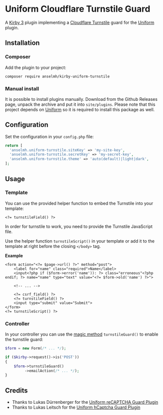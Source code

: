 # Uniform Cloudflare Turnstile Guard

A [Kirby 3](https://getkirby.com/) plugin implementing a [Cloudflare Turnstile](https://developers.cloudflare.com/turnstile/) guard for the [Uniform](https://github.com/mzur/kirby-uniform) plugin.

## Installation

### Composer

Add the plugin to your project:

```
composer require anselmh/kirby-uniform-turnstile
```

### Manual install

It is possible to install plugins manually. Download from the Github Releases page, unpack the archive and put it into `site/plugins`.
Please note that this project depends on [Uniform](https://github.com/mzur/kirby-uniform) so it is required to install this package as well.

## Configuration

Set the configuration in your `config.php` file:

```php
return [
  'anselmh.uniform-turnstile.siteKey' => 'my-site-key',
  'anselmh.uniform-turnstile.secretKey' => 'my-secret-key',
  'anselmh.uniform-turnstile.theme' => 'auto(default)|light|dark',
];
```

## Usage

### Template

You can use the provided helper function to embed the Turnstile into your template:

```html+php
<?= turnstileField() ?>
```

In order for turnstile to work, you need to provide the Turnstile JavaScript file.

Use the helper function `turnstileScript()` in your template or add it to the template at right before the closing `</body>` tag.

**Example**

```html+php
<form action="<?= $page->url() ?>" method="post">
    <label for="name" class="required">Name</label>
    <input<?php if ($form->error('name')): ?> class="erroneous"<?php endif; ?> name="name" type="text" value="<?= $form->old('name') ?>">

    <!-- ... -->

    <?= csrf_field() ?>
    <?= turnstileField() ?>
    <input type="submit" value="Submit">
</form>
<?= turnstileScript() ?>
```

### Controller

In your controller you can use the [magic method](https://kirby-uniform.readthedocs.io/en/latest/guards/guards/#magic-methods) `turnstileGuard()` to enable the turnstile guard:

```php
$form = new Form(/* ... */);

if ($kirby->request()->is('POST'))
{
    $form->turnstileGuard()
         ->emailAction(/* ... */);
}
```

## Credits

- Thanks to Lukas Dürrenberger for the [Uniform reCAPTCHA Guard Plugin](https://github.com/eXpl0it3r/kirby-uniform-recaptcha)
- Thanks to Lukas Leitsch for the [Uniform hCaptcha Guard Plugin](https://github.com/lukasleitsch/kirby-uniform-hcaptcha)
